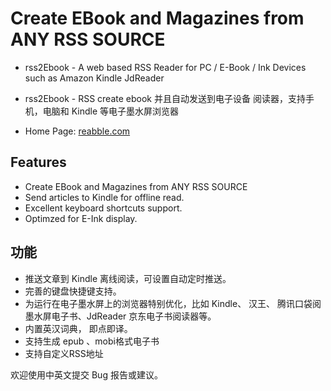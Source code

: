 # Create EBook and Magazines from ANY RSS SOURCE

- rss2Ebook - A web based RSS Reader for PC / E-Book / Ink Devices such as Amazon Kindle JdReader
- rss2Ebook - RSS create ebook 并且自动发送到电子设备 阅读器，支持手机，电脑和 Kindle 等电子墨水屏浏览器

- Home Page: [reabble.com](https://rss2ebook.com)



## Features
- Create EBook and Magazines from ANY RSS SOURCE
- Send articles to Kindle for offline read.
- Excellent keyboard shortcuts support.
- Optimzed for E-Ink display.

## 功能

- 推送文章到 Kindle 离线阅读，可设置自动定时推送。
- 完善的键盘快捷键支持。
- 为运行在电子墨水屏上的浏览器特别优化，比如 Kindle、 汉王、 腾讯口袋阅墨水屏电子书、JdReader 京东电子书阅读器等。
- 内置英汉词典， 即点即译。
- 支持生成 epub 、mobi格式电子书
- 支持自定义RSS地址

欢迎使用中英文提交 Bug 报告或建议。
